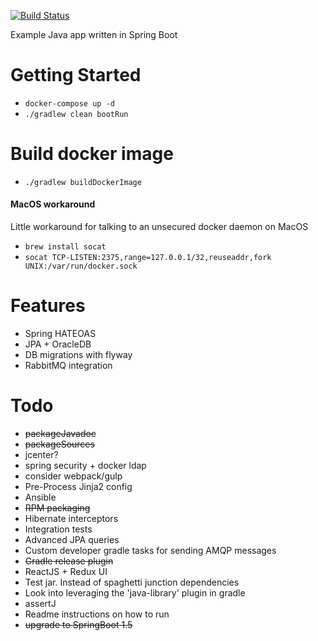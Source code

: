 [![Build Status](https://travis-ci.org/w4tson/blackfriar.svg?branch=master)](https://travis-ci.org/w4tson/blackfriar)

Example Java app written in Spring Boot

# Getting Started

 * `docker-compose up -d`
 * `./gradlew clean bootRun`
 
# Build docker image

 * `./gradlew buildDockerImage`
 
#### MacOS workaround

 Little workaround for talking to an unsecured docker daemon on MacOS

 * `brew install socat`
 * `socat TCP-LISTEN:2375,range=127.0.0.1/32,reuseaddr,fork UNIX:/var/run/docker.sock`

# Features

 *  Spring HATEOAS
 *  JPA + OracleDB
 *  DB migrations with flyway
 *  RabbitMQ integration


# Todo

 * ~~packageJavadoc~~ 
 * ~~packageSources~~
 * jcenter?
 * spring security + docker ldap
 * consider webpack/gulp
 * Pre-Process Jinja2 config
 * Ansible
 * ~~RPM packaging~~
 * Hibernate interceptors
 * Integration tests
 * Advanced JPA queries
 * Custom developer gradle tasks for sending AMQP messages
 * ~~Gradle release plugin~~
 * ReactJS + Redux UI
 * Test jar. Instead of spaghetti junction dependencies 
 * Look into leveraging the 'java-library' plugin in gradle   
 * assertJ 
 * Readme instructions on how to run 
 * ~~upgrade to SpringBoot 1.5~~
	
